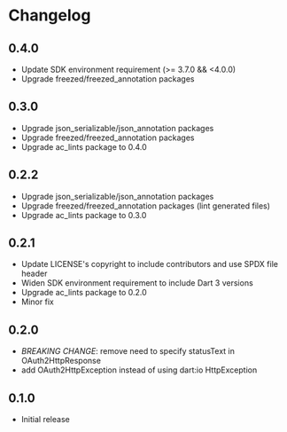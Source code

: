# Changelog

## 0.4.0

- Update SDK environment requirement (>= 3.7.0 && <4.0.0)
- Upgrade freezed/freezed_annotation packages

## 0.3.0

- Upgrade json_serializable/json_annotation packages
- Upgrade freezed/freezed_annotation packages
- Upgrade ac_lints package to 0.4.0

## 0.2.2

- Upgrade json_serializable/json_annotation packages
- Upgrade freezed/freezed_annotation packages (lint generated files)
- Upgrade ac_lints package to 0.3.0

## 0.2.1

- Update LICENSE's copyright to include contributors and use SPDX file header
- Widen SDK environment requirement to include Dart 3 versions
- Upgrade ac_lints package to 0.2.0
- Minor fix

## 0.2.0

- *BREAKING CHANGE*: remove need to specify statusText in OAuth2HttpResponse
- add OAuth2HttpException instead of using dart:io HttpException

## 0.1.0

- Initial release
